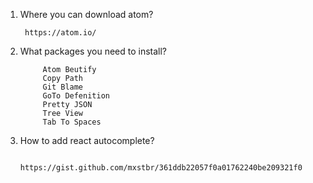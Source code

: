 1. Where you can download atom?

        https://atom.io/
        
2. What packages you need to install?
            
            Atom Beutify
            Copy Path
            Git Blame
            GoTo Defenition
            Pretty JSON
            Tree View
            Tab To Spaces
3. How to add react autocomplete?
        
            https://gist.github.com/mxstbr/361ddb22057f0a01762240be209321f0
